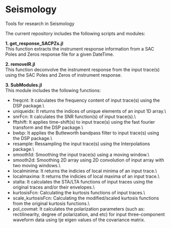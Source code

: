 # Seismology
Tools for research in Seismology

The current repository includes the following scripts and modules:

**1. get_response_SACPZs.jl**\
This function extracts the instrument response information from a SAC Poles and Zeros response file for a given DateTime.

**2. removeIR.jl**\
This function deconvolve the instrument response from the input trace(s) using the SAC Poles and Zeros of instrument response.

**3. SubModules.jl**\
This module includes the following functions:
- freqcnt:
It calculates the frequency content of input trace(s) using the DSP package.\
- uniqueidx:
  It returns the indices of unique elements of an input 1D array.\
- snrFcn:
  It calculates the SNR function(s) of input trace(s).\
- fftshift:
  It applies time-shift(s) to input trace(s) using the fast fourier transform and the DSP package.\
- bwbp:
  It applies the Butteworth bandpass filter to input trace(s) using the DSP package.\
- resample:
  Ressampling the input trace(s) using the Interpolations package.\
- smooth1d:
  Smoothing the input trace(s) using a moving window.\
- smooth2d:
  Smoothing 2D array using 2D convolution of input array with two moving windows.\
- localminima:
  It returns the indicies of local minima of an input trace.\
- localmaxima:
  It returns the indicies of local maxima of an input trace.\
- stalta:
  It calculates the STA/LTA functions of input traces using the original traces and/or their envelopes.\
- kurtosisFcn:
  Calculating the kurtosis functions of input traces.\
- scale_kurtosisFcn:
  Calculating the modified/scaled kurtosis functions from the original kurtosis functions.\
- pol_covmat:
  It calculates the polarization parameters (such as: rectilinearity, degree of polarization, and etc) for input three-component waveform data using tje eigen values of the covariance matrix.
  


